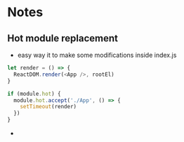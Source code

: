 # Notes

## Hot module replacement

* easy way it to make some modifications inside index.js

```javascript
let render = () => {
  ReactDOM.render(<App />, rootEl)
}

if (module.hot) {
  module.hot.accept('./App', () => {
    setTimeout(render)
  })
}
```

*